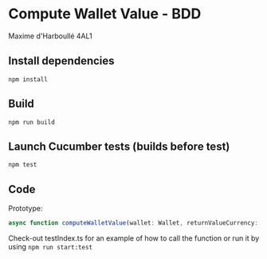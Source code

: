 # Compute Wallet Value - BDD
Maxime d'Harboullé 4AL1
## Install dependencies
```npm install```

## Build
```npm run build```

## Launch Cucumber tests (builds before test)
```npm test```

## Code
Prototype:
```ts
async function computeWalletValue(wallet: Wallet, returnValueCurrency: Currencies = Currencies.EUR, date: string = 'latest'): Promise<number>
```

Check-out testIndex.ts for an example of how to call the function or run it by using ```npm run start:test```

